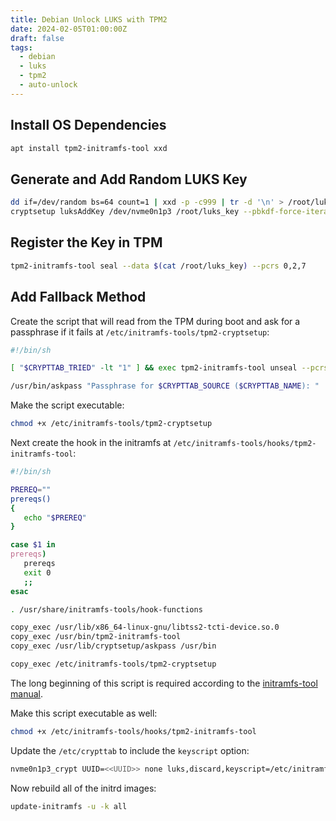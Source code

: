 ```yaml
---
title: Debian Unlock LUKS with TPM2
date: 2024-02-05T01:00:00Z
draft: false
tags:
  - debian
  - luks
  - tpm2
  - auto-unlock
---
```


## Install OS Dependencies

```bash
apt install tpm2-initramfs-tool xxd
```

## Generate and Add Random LUKS Key

```bash
dd if=/dev/random bs=64 count=1 | xxd -p -c999 | tr -d '\n' > /root/luks_key
cryptsetup luksAddKey /dev/nvme0n1p3 /root/luks_key --pbkdf-force-iterations=4 --pbkdf-parallel=1 --pbkdf-memory=32
```

## Register the Key in TPM

```bash
tpm2-initramfs-tool seal --data $(cat /root/luks_key) --pcrs 0,2,7
```

## Add Fallback Method

Create the script that will read from the TPM during boot and ask for a passphrase if it fails at `/etc/initramfs-tools/tpm2-cryptsetup`:

```bash
#!/bin/sh

[ "$CRYPTTAB_TRIED" -lt "1" ] && exec tpm2-initramfs-tool unseal --pcrs 0,2,7

/usr/bin/askpass "Passphrase for $CRYPTTAB_SOURCE ($CRYPTTAB_NAME): "
```

Make the script executable:

```bash
chmod +x /etc/initramfs-tools/tpm2-cryptsetup
```

Next create the hook in the initramfs at `/etc/initramfs-tools/hooks/tpm2-initramfs-tool`:

```bash
#!/bin/sh

PREREQ=""
prereqs()
{
   echo "$PREREQ"
}

case $1 in
prereqs)
   prereqs
   exit 0
   ;;
esac

. /usr/share/initramfs-tools/hook-functions

copy_exec /usr/lib/x86_64-linux-gnu/libtss2-tcti-device.so.0
copy_exec /usr/bin/tpm2-initramfs-tool
copy_exec /usr/lib/cryptsetup/askpass /usr/bin

copy_exec /etc/initramfs-tools/tpm2-cryptsetup
```

The long beginning of this script is required according to the [initramfs-tool manual](https://manpages.debian.org/buster/initramfs-tools-core/initramfs-tools.7.en.html#Header).

Make this script executable as well:

```bash
chmod +x /etc/initramfs-tools/hooks/tpm2-initramfs-tool
```

Update the `/etc/crypttab` to include the `keyscript` option:

```bash
nvme0n1p3_crypt UUID=<<UUID>> none luks,discard,keyscript=/etc/initramfs-tools/tpm2-cryptsetup
```

Now rebuild all of the initrd images:

```bash
update-initramfs -u -k all
```

